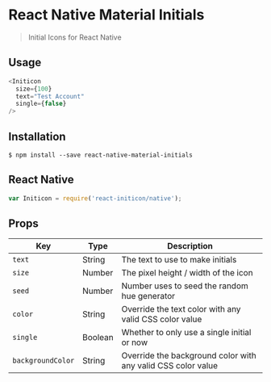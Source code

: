 # React Native Material Initials
> Initial Icons for React Native

## Usage
```JavaScript
<Initicon
  size={100}
  text="Test Account"
  single={false}
/>
```

## Installation
```
$ npm install --save react-native-material-initials
```

## React Native
```JavaScript
var Initicon = require('react-initicon/native');
```

## Props
|Key |Type |Description |
|--- |--- |--- |
|`text`|String|The text to use to make initials|
|`size`|Number|The pixel height / width of the icon|
|`seed`|Number|Number uses to seed the random hue generator|
|`color`|String|Override the text color with any valid CSS color value|
|`single`|Boolean|Whether to only use a single initial or now|
|`backgroundColor`|String|Override the background color with any valid CSS color value|
